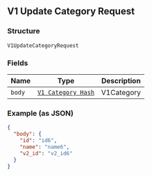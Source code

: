 ## V1 Update Category Request

### Structure

`V1UpdateCategoryRequest`

### Fields

| Name | Type | Description |
|  --- | --- | --- |
| `body` | [`V1 Category Hash`](/doc/models/v1-category.md) | V1Category |

### Example (as JSON)

```json
{
  "body": {
    "id": "id6",
    "name": "name6",
    "v2_id": "v2_id6"
  }
}
```

